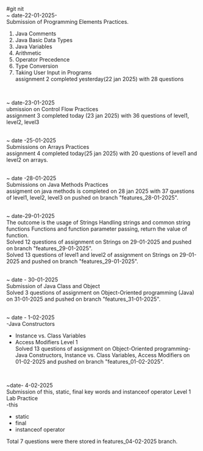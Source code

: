 #git nit<br>
~ date-22-01-2025-<br>
Submission of Programming Elements Practices.<br>
1. Java Comments<br>
2. Java Basic Data Types<br>
3. Java Variables<br>
4. Arithmetic <br>
5. Operator Precedence<br>
6. Type Conversion<br>
7. Taking User Input in Programs<br>
assignment 2 completed yesterday(22 jan 2025) with 28 questions<br>
<br>

~ date-23-01-2025<br>
ubmission on Control Flow Practices<br>
assignment 3 completed today (23 jan 2025) with 36 questions of level1, level2, level3<br>
<br>

~ date -25-01-2025<br>
Submissions on Arrays Practices<br>
assignment 4 completed today(25 jan 2025) with 20 questions of level1 and level2 on arrays.<br>
<br>


~ date -28-01-2025<br>
Submissions on Java Methods Practices<br>
assigment on java methods is completed on 28 jan 2025 with 37 questions of level1, level2, level3 on pushed on branch "features_28-01-2025".<br>
<br>

~ date-29-01-2025<br>
The outcome is the usage of Strings
Handling strings and common string functions
Functions and function parameter passing, return the value of function.<br>
Solved 12 questions of assignment on Strings on 29-01-2025 and pushed on branch "features_29-01-2025".<br>
Solved 13 questions of level1 and level2 of assignment on Strings on 29-01-2025 and pushed on branch "features_29-01-2025".<br>
<br>

~ date - 30-01-2025<br>
Submission of Java Class and Object<br>
Solved 3 questions of assignment on Object-Oriented programming (Java) on 31-01-2025 and pushed on branch "features_31-01-2025".<br>
<br>

~ date - 1-02-2025<br>
-Java Constructors<br>
- Instance vs. Class Variables<br>
- Access Modifiers Level 1<br>
Solved 13 questions of assignment on Object-Oriented programming-Java Constructors, Instance vs. Class Variables, Access Modifiers on 01-02-2025 and pushed on branch "features_01-02-2025".<br>
<br>

~date- 4-02-2025<br>
Submission of this, static, final key words and instanceof operator Level 1 Lab Practice <br>
-this<br>
- static<br>
- final<br>
- instanceof operator<br>

Total 7 questions were there stored in features_04-02-2025 branch.
